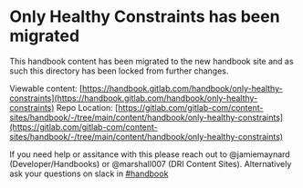 # Only Healthy Constraints has been migrated

This handbook content has been migrated to the new handbook site and as such this directory
has been locked from further changes.

Viewable content: [https://handbook.gitlab.com/handbook/only-healthy-constraints](https://handbook.gitlab.com/handbook/only-healthy-constraints)
Repo Location: [https://gitlab.com/gitlab-com/content-sites/handbook/-/tree/main/content/handbook/only-healthy-constraints](https://gitlab.com/gitlab-com/content-sites/handbook/-/tree/main/content/handbook/only-healthy-constraints)

If you need help or assitance with this please reach out to @jamiemaynard (Developer/Handbooks) or
@marshall007 (DRI Content Sites).  Alternatively ask your questions on slack in [#handbook](https://gitlab.slack.com/archives/C81PT2ALD)

